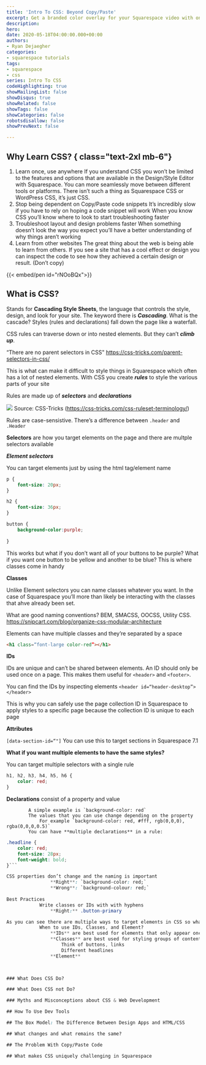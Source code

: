 ```yaml
---
title: 'Intro To CSS: Beyond Copy/Paste'
excerpt: Get a branded color overlay for your Squarespace video with one CSS class
description: 
hero: 
date: 2020-05-18T04:00:00.000+00:00
authors:
- Ryan Dejaegher
categories:
- squarespace tutorials
tags:
- squarespace
- css
series: Intro To CSS
codeHighlighting: true
showMailingList: false
showDisqus: true
showRelated: false
showTags: false
showCategories: false
robotsdisallow: false
showPrevNext: false

---
```

## Why Learn CSS? { class="text-2xl mb-6"}

1. Learn once, use anywhere If you understand CSS you won’t be limited to the features and options that are available in the Design/Style Editor with Squarespace. You can more seamlessly move between different tools or platforms. There isn’t such a thing as Squarespace CSS or WordPress CSS, it’s just CSS.
2. Stop being dependent on Copy/Paste code snippets It’s incredibly slow if you have to rely on hoping a code snippet will work When you know CSS you’ll know where to look to start troubleshooting faster
3. Troubleshoot layout and design problems faster When something doesn’t look the way you expect you’ll have a better understanding of why things aren’t working
4. Learn from other websites The great thing about the web is being able to learn from others. If you see a site that has a cool effect or design you can inspect the code to see how they achieved a certain design or result. (Don’t copy)

{{< embed/pen id="rNOoBQx">}}

## What is CSS?

Stands for **Cascading Style Sheets**, the language that controls the style, design, and look for your site. The keyword there is **_Cascading_**. What is the cascade? Styles (rules and declarations) fall down the page like a waterfall.

CSS rules can traverse down or into nested elements. But they can’t **_climb up_**.

“There are no parent selectors in CSS" https://css-tricks.com/parent-selectors-in-css/

This is what can make it difficult to style things in Squarespace which often has a lot of nested elements. With CSS you create **_rules_** to style the various parts of your site

Rules are made up of **_selectors_** and **_declarations_**

![](https://firebasestorage.googleapis.com/v0/b/firescript-577a2.appspot.com/o/imgs%2Fapp%2Fryandejaegher%2Ftu-Y-ixV6C.png?alt=media&token=1b2212fa-9040-4e89-9664-5d9ba99d2c44) Source: CSS-Tricks (https://css-tricks.com/css-ruleset-terminology/)

Rules are case-sensistive. There’s a difference between `.header` and `.Header`

**Selectors** are how you target elements on the page and there are multple selectors available

**_Element selectors_**

You can target elements just by using the html tag/element name

```css
p {
    font-size: 20px;
}

h2 {
    font-size: 36px;
}

button {
    background-color:purple;
    
}
```

This works but what if you don’t want all of your buttons to be purple? What if you want one button to be yellow and another to be blue? This is where classes come in handy

**Classes**

Unlike Element selectors you can name classes whatever you want. In the case of Squarespace you’ll more than likely be interacting with the classes that ahve already been set.

What are good naming conventions? BEM, SMACSS, OOCSS, Utility CSS. https://snipcart.com/blog/organize-css-modular-architecture

Elements can have multiple classes and they’re separated by a space

```html
<h1 class=“font-large color-red”></h1>
```

**IDs**

IDs are unique and can’t be shared between elements. An ID should only be used once on a page. This makes them useful for `<header>` and `<footer>`.

You can find the IDs by inspecting elements `<header id=“header-desktop”></header>`

This is why you can safely use the page collection ID in Squarespace to apply styles to a specific page because the collection ID is unique to each page

**Attributes**

`[data-section-id=“"]` You can use this to target sections in Squarespace 7.1

**What if you want multiple elements to have the same styles?**

You can target multiple selectors with a single rule

```css
h1, h2, h3, h4, h5, h6 {
    color: red;
}
```

**Declarations** consist of a property and value

            A simple example is `background-color: red`
            The values that you can use change depending on the property
                For example `background-color: red, #fff, rgb(0,0,0), rgba(0,0,0,0.5)`
            You can have **multiple declarations** in a rule:

```css
.headline {
	color: red;
	font-size: 28px;
    font-weight: bold;
}```

CSS properties don’t change and the naming is important
                **Right**: `background-color: red;`
                **Wrong**: `background-colour: red;`
        
Best Practices
            Write classes or IDs with with hyphens
                **Right:** .button-primary

As you can see there are multiple ways to target elements in CSS so what’s the best approach?
            When to use IDs, Classes, and Element?
                **IDs** are best used for elements that only appear once on a page (header, footer), also helps to target specific sections in Squarespace
                **Classes** are best used for styling groups of content and creating consistent style between eleents
                    Think of buttons, links
                    Different headlines
                **Element**
        


### What Does CSS Do? 

### What Does CSS not Do?

### Myths and Misconceptions about CSS & Web Development

## How To Use Dev Tools

## The Box Model: The Difference Between Design Apps and HTML/CSS

## What changes and what remains the same?

## The Problem With Copy/Paste Code

## What makes CSS uniquely challenging in Squarespace
```